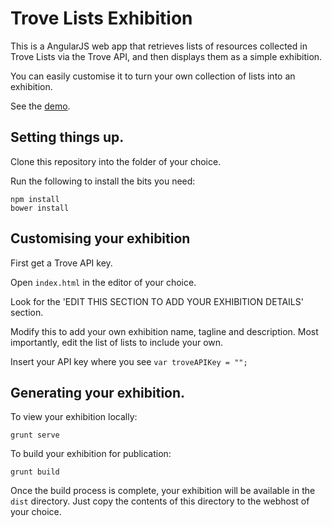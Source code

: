 # Trove Lists Exhibition

This is a AngularJS web app that retrieves lists of resources collected in Trove Lists via the Trove API, and then displays them as a simple exhibition.

You can easily customise it to turn your own collection of lists into an exhibition.

See the [demo](http://keepsakes-lists-demo.herokuapp.com/#/).

## Setting things up.

Clone this repository into the folder of your choice.

Run the following to install the bits you need:

```
npm install
bower install
```

## Customising your exhibition

First get a Trove API key.

Open `index.html` in the editor of your choice.

Look for the 'EDIT THIS SECTION TO ADD YOUR EXHIBITION DETAILS' section.

Modify this to add your own exhibition name, tagline and description. Most importantly, edit the list of lists to include your own.

Insert your API key where you see `var troveAPIKey = "";`

## Generating your exhibition.

To view your exhibition locally:

```
grunt serve
````

To build your exhibition for publication:

```
grunt build
```

Once the build process is complete, your exhibition will be available in the `dist` directory. Just copy the contents of this directory to the webhost of your choice.
